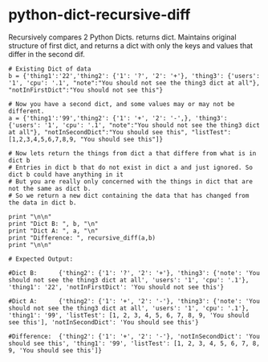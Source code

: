 # python-dict-recursive-diff
Recursively compares 2 Python Dicts. returns dict. Maintains original structure of first dict, and returns a dict with only the keys and values that differ in the second dif.


    # Existing Dict of data
    b = {'thing1':'22','thing2': {'1': '?', '2': '+'}, 'thing3': {'users': '1', 'cpu': '.1', "note":"You should not see the thing3 dict at all"}, "notInFirstDict":"You should not see this"}

    # Now you have a second dict, and some values may or may not be different.
    a = {'thing1':'99','thing2': {'1': '+', '2': '-',}, 'thing3': {'users': '1', 'cpu': '.1', "note":"You should not see the thing3 dict at all"}, "notInSecondDict":"You should see this", "listTest":[1,2,3,4,5,6,7,8,9, "You should see this"]}

    # Now lets return the things from dict a that differe from what is in dict b
    # Entries in dict b that do not exist in dict a and just ignored. So dict b could have anything in it
    # But you are really only concerned with the things in dict that are not the same as dict b.
    # So we return a new dict containing the data that has changed from the data in dict b.

    print "\n\n"
    print "Dict B: ", b, "\n"
    print "Dict A: ", a, "\n"
    print "Difference: ", recursive_diff(a,b)
    print "\n\n"

    # Expected Output: 

    #Dict B:      {'thing2': {'1': '?', '2': '+'}, 'thing3': {'note': 'You should not see the thing3 dict at all', 'users': '1', 'cpu': '.1'}, 'thing1': '22', 'notInFirstDict': 'You should not see this'} 
    
    #Dict A:      {'thing2': {'1': '+', '2': '-'}, 'thing3': {'note': 'You should not see the thing3 dict at all', 'users': '1', 'cpu': '.1'}, 'thing1': '99', 'listTest': [1, 2, 3, 4, 5, 6, 7, 8, 9, 'You should see this'], 'notInSecondDict': 'You should see this'} 
    
    #Difference:  {'thing2': {'1': '+', '2': '-'}, 'notInSecondDict': 'You should see this', 'thing1': '99', 'listTest': [1, 2, 3, 4, 5, 6, 7, 8, 9, 'You should see this']}

